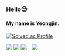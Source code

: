### Hello😊
#### My name is Yeongjin.
[![Solved.ac Profile](http://mazassumnida.wtf/api/v2/generate_badge?boj=yeongjin2024)](https://solved.ac/yeongjin2024/)

<p>
<img src="https://img.shields.io/badge/python-3776AB?style=flat-square&logo=Python&logoColor=white"/>
<img src="https://img.shields.io/badge/AWS-%23FF9900.svg?style=flat-square&logo=amazon-aws&logoColor=white"/>
<img src="https://img.shields.io/badge/Linux-FCC624?style=flat-square&logo=linux&logoColor=black"/>
<a href="https://instagram.com/dudwls_05/">
    <img 
        src="http://img.shields.io/badge/-Instagram-black?style=flat&logo=Instagram&link=https://instagram.com/dudwls_05/"
        style="height : auto; margin-left : 10px; margin-right : 10px;"/>
</a>
</p>
<!--
**demopassword/demopassword** is a ✨ _special_ ✨ repository because its `README.md` (this file) appears on your GitHub profile.

Here are some ideas to get you started:


- 🔭 I’m currently working on ...
- 🌱 I’m currently learning ...
- 👯 I’m looking to collaborate on ...
- 🤔 I’m looking for help with ...
- 💬 Ask me about ...
- 📫 How to reach me: ...
- 😄 Pronouns: ...
- ⚡ Fun fact: ...
-->


